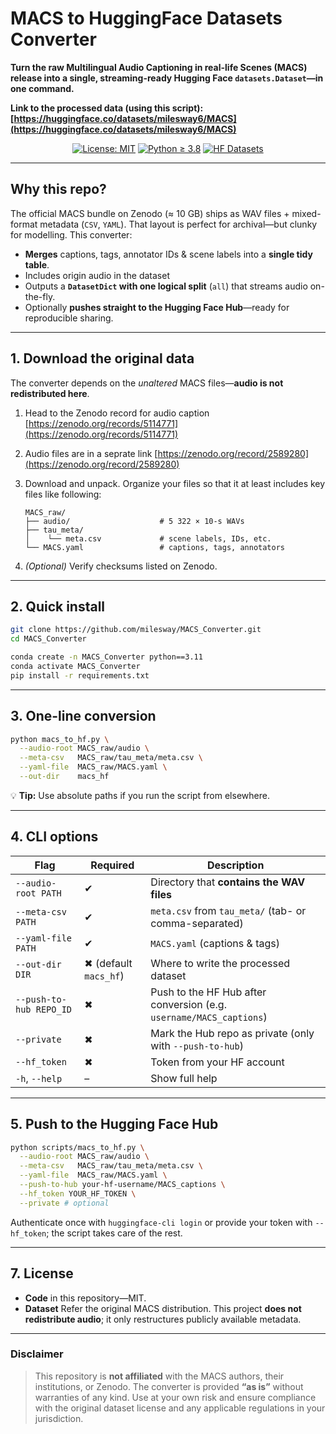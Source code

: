 # MACS to HuggingFace Datasets Converter

**Turn the raw Multilingual Audio Captioning in real-life Scenes (MACS) release into a single, streaming-ready Hugging Face `datasets.Dataset`—in one command.**

**Link to the processed data (using this script): [https://huggingface.co/datasets/milesway6/MACS](https://huggingface.co/datasets/milesway6/MACS)**

<div align="center">

[![License: MIT](https://img.shields.io/badge/License-MIT-blue.svg)](LICENSE)
[![Python ≥ 3.8](https://img.shields.io/badge/Python-3.8%2B-informational)](#)
[![HF Datasets](https://img.shields.io/badge/🤗-datasets-blue)](https://huggingface.co/datasets/milesway6/MACS)

</div>

---

## Why this repo?

The official MACS bundle on Zenodo (≈ 10 GB) ships as WAV files + mixed-format metadata (`CSV`, `YAML`).
That layout is perfect for archival—but clunky for modelling. This converter:

* **Merges** captions, tags, annotator IDs & scene labels into a **single tidy table**.
* Includes origin audio in the dataset
* Outputs a **`DatasetDict` with one logical split** (`all`) that streams audio on-the-fly.
* Optionally **pushes straight to the Hugging Face Hub**—ready for reproducible sharing.

---

## 1. Download the original data

The converter depends on the *unaltered* MACS files—**audio is not redistributed here**.

1. Head to the Zenodo record for audio caption
   [https://zenodo.org/records/5114771](https://zenodo.org/records/5114771)

2. Audio files are in a seprate link
    [https://zenodo.org/record/2589280](https://zenodo.org/record/2589280)

3. Download and unpack. Organize your files so that it at least includes key files like following:

   ```
   MACS_raw/
   ├── audio/                    # 5 322 × 10-s WAVs
   ├── tau_meta/
   │    └── meta.csv             # scene labels, IDs, etc.
   └── MACS.yaml                 # captions, tags, annotators
   ```

4. *(Optional)* Verify checksums listed on Zenodo.

---

## 2. Quick install

```bash
git clone https://github.com/milesway/MACS_Converter.git
cd MACS_Converter

conda create -n MACS_Converter python==3.11
conda activate MACS_Converter
pip install -r requirements.txt
```

---

## 3. One-line conversion

```bash
python macs_to_hf.py \
  --audio-root MACS_raw/audio \
  --meta-csv   MACS_raw/tau_meta/meta.csv \
  --yaml-file  MACS_raw/MACS.yaml \
  --out-dir    macs_hf
```

💡 **Tip:** Use absolute paths if you run the script from elsewhere.


---

## 4. CLI options

| Flag                    | Required              | Description                                                         |
| ----------------------- | --------------------- | ------------------------------------------------------------------- |
| `--audio-root PATH`     | ✔                     | Directory that **contains the WAV files**                           |
| `--meta-csv PATH`       | ✔                     | `meta.csv` from `tau_meta/` (tab- or comma-separated)               |
| `--yaml-file PATH`      | ✔                     | `MACS.yaml` (captions & tags)                                       |
| `--out-dir DIR`         | ✖ (default `macs_hf`) | Where to write the processed dataset                                |
| `--push-to-hub REPO_ID` | ✖                     | Push to the HF Hub after conversion (e.g. `username/MACS_captions`) |
| `--private`             | ✖                     | Mark the Hub repo as private (only with `--push-to-hub`)            |
| `--hf_token`            | ✖                     | Token from your HF account                                          |
| `-h`, `--help`          | –                     | Show full help                                                      |

---



## 5. Push to the Hugging Face Hub

```bash
python scripts/macs_to_hf.py \
  --audio-root MACS_raw/audio \
  --meta-csv   MACS_raw/tau_meta/meta.csv \
  --yaml-file  MACS_raw/MACS.yaml \
  --push-to-hub your-hf-username/MACS_captions \
  --hf_token YOUR_HF_TOKEN \
  --private # optional

```

Authenticate once with `huggingface-cli login` or provide your token with `--hf_token`; the script takes care of the rest.

---

## 7. License

* **Code** in this repository—MIT.
* **Dataset** Refer the original MACS distribution.
  This project **does not redistribute audio**; it only restructures publicly available metadata.

---



### Disclaimer

> This repository is **not affiliated** with the MACS authors, their institutions, or Zenodo.
> The converter is provided **“as is”** without warranties of any kind. Use at your own risk and ensure compliance with the original dataset license and any applicable regulations in your jurisdiction.
